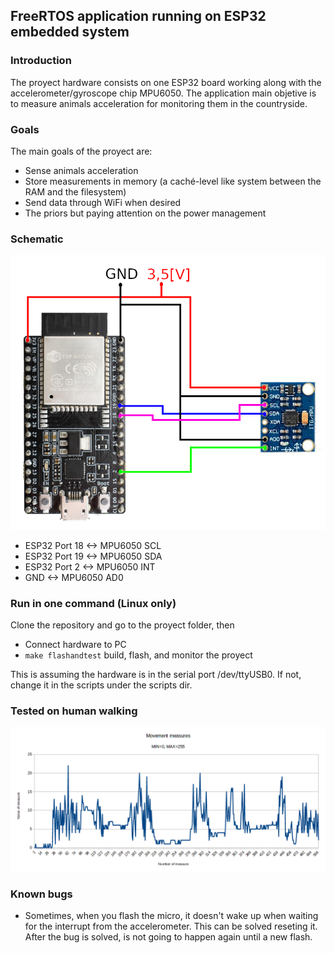 ## FreeRTOS application running on ESP32 embedded system

### Introduction
The proyect hardware consists on one ESP32 board working along with the accelerometer/gyroscope chip MPU6050. The application main objetive is to measure animals acceleration for monitoring them in the countryside.

### Goals
The main goals of the proyect are:

 * Sense animals acceleration
 * Store measurements in memory (a caché-level like system between the RAM and the filesystem)
 * Send data through WiFi when desired
 * The priors but paying attention on the power management 

### Schematic 
![Schematic](https://github.com/sarquis88/esp32_freertos/blob/master/schematic.png)
 * ESP32 Port 18 <-> MPU6050 SCL
 * ESP32 Port 19 <-> MPU6050 SDA
 * ESP32 Port 2  <-> MPU6050 INT
 * GND           <-> MPU6050 AD0

### Run in one command (Linux only)
Clone the repository and go to the proyect folder, then

 * Connect hardware to PC
 * ```make flashandtest``` build, flash, and monitor the proyect
 
This is assuming the hardware is in the serial port /dev/ttyUSB0. If not, change it in the scripts under the scripts dir.

### Tested on human walking
![Schematic](https://github.com/sarquis88/esp32_freertos/blob/master/results_devkit.png)

### Known bugs
 * Sometimes, when you flash the micro, it doesn't wake up when waiting for the interrupt from the accelerometer. This can be solved reseting it. After the bug is solved, is not going to happen again until a new flash.
